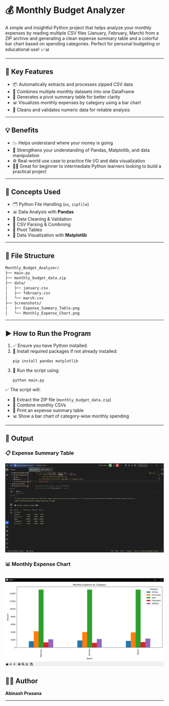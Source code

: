 # 💰 Monthly Budget Analyzer

A simple and insightful Python project that helps analyze your monthly expenses by reading multiple CSV files (January, February, March) from a ZIP archive and generating a clean expense summary table and a colorful bar chart based on spending categories. Perfect for personal budgeting or educational use! 📈📊

---

## 🔑 Key Features

- 📦 Automatically extracts and processes zipped CSV data  
- 📁 Combines multiple monthly datasets into one DataFrame  
- 🧠 Generates a pivot summary table for better clarity  
- 📊 Visualizes monthly expenses by category using a bar chart  
- 🧹 Cleans and validates numeric data for reliable analysis  

---

## 💡 Benefits

- 📉 Helps understand where your money is going  
- 🧠 Strengthens your understanding of Pandas, Matplotlib, and data manipulation  
- ⚙️ Real-world use case to practice file I/O and data visualization  
- 🧑‍💻 Great for beginner to intermediate Python learners looking to build a practical project  

---

## 🧠 Concepts Used

- 🗂️ Python File Handling (`os`, `zipfile`)  
- 📊 Data Analysis with **Pandas**  
- 🧼 Data Cleaning & Validation  
- 📂 CSV Parsing & Combining  
- 🧾 Pivot Tables  
- 🎨 Data Visualization with **Matplotlib**  

---

## 📁 File Structure

```
Monthly_Budget_Analyzer/
├── main.py
├── monthly_budget_data.zip
├── data/
│   ├── january.csv
│   ├── february.csv
│   └── march.csv
├── Screenshots/
│   ├── Expense_Summary_Table.png
│   └── Monthly_Expense_Chart.png
```

---

## ▶️ How to Run the Program

1. ✅ Ensure you have Python installed.  
2. 🔧 Install required packages if not already installed:
   ```
   pip install pandas matplotlib
   ```
3. 🚀 Run the script using:
   ```
   python main.py
   ```

✅ The script will:
- 📂 Extract the ZIP file (`monthly_budget_data.zip`)
- 🔄 Combine monthly CSVs
- 🧾 Print an expense summary table
- 📊 Show a bar chart of category-wise monthly spending

---

## 📌 Output

### 📋 Expense Summary Table
![📋 Expense Summary Table](Monthly%20Budget%20Analyzer/Screenshots/Expense_Summary_Table.png)

### 📊 Monthly Expense Chart
![📊 Monthly Expense Chart](Monthly%20Budget%20Analyzer/Screenshots/Monthly_Expense_Chart.png)
---

## 👨‍💻 Author

 **Abinash Prasana**

---
